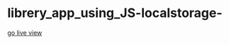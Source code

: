 # librery_app_using_JS-localstorage-

[go live view](https://minarulak9.github.io/librery_app_using_JS-localstorage-/)
